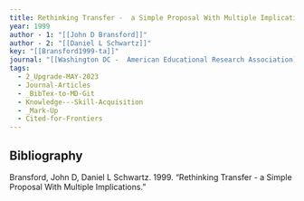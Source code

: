 ```yaml
---
title: Rethinking Transfer -  a Simple Proposal With Multiple Implications
year: 1999
author - 1: "[[John D Bransford]]"
author - 2: "[[Daniel L Schwartz]]"
key: "[[Bransford1999-ta]]"
journal: "[[Washington DC -  American Educational Research Association]]"
tags:
  - 2_Upgrade-MAY-2023
  - Journal-Articles
  - _BibTex-to-MD-Git
  - Knowledge---Skill-Acquisition
  - _Mark-Up
  - Cited-for-Frontiers
---
```


## Bibliography
Bransford, John D, Daniel L Schwartz. 1999. “Rethinking Transfer -  a Simple Proposal With Multiple Implications.”